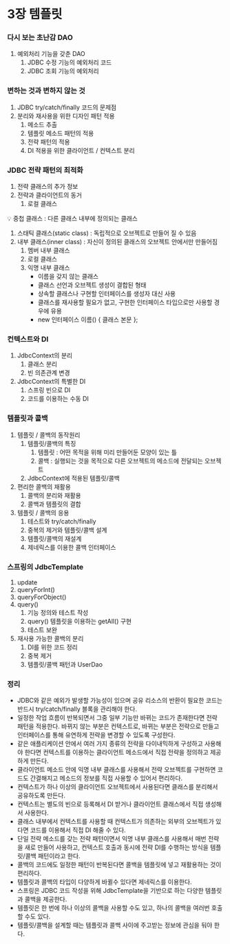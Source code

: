 # 3장 템플릿

### 다시 보는 초난감 DAO

1. 예외처리 기능을 갖춘 DAO
    1. JDBC 수정 기능의 예외처리 코드
    2. JDBC 조회 기능의 예외처리

### 변하는 것과 변하지 않는 것

1. JDBC try/catch/finally 코드의 문제점
2. 분리와 재사용을 위한 디자인 패턴 적용
    1. 메소드 추출
    2. 템플릿 메소드 패턴의 적용
    3. 전략 패턴의 적용
    4. DI 적용을 위한 클라이언트 / 컨텍스트 분리

### JDBC 전략 패턴의 최적화

1. 전략 클래스의 추가 정보
2. 전략과 클라이언트의 동거
    1. 로컬 클래스

<aside>
💡 중첩 클래스 : 다른 클래스 내부에 정의되는 클래스

1. 스태틱 클래스(static class) : 독립적으로 오브젝트로 만들어 질 수 있음
2. 내부 클래스(inner class) : 자신이 정의된 클래스의 오브젝트 안에서만 만들어짐
    1. 멤버 내부 클래스
    2. 로컬 클래스
    3. 익명 내부 클래스
        - 이름을 갖지 않는 클래스
        - 클래스 선언과 오브젝트 생성이 결합된 형태
        - 상속할 클래스나 구현할 인터페이스를 생성자 대신 사용
        - 클래스를 재사용할 필요가 없고, 구현한 인터페이스 타입으로만 사용할 경우에 유용
        - new 인터페이스 이름() { 클래스 본문 };
</aside>

### 컨텍스트와 DI

1. JdbcContext의 분리
    1. 클래스 분리
    2. 빈 의존관계 변경
2. JdbcContext의 특별한 DI
    1. 스프링 빈으로 DI
    2. 코드를 이용하는 수동 DI

### 템플릿과 콜백

1. 템플릿 / 콜백의 동작원리
    1. 템플릿/콜백의 특징
        1. 템플릿 : 어떤 목적을 위해 미리 만들어둔 모양이 있는 틀
        2. 콜백 : 실행되는 것을 목적으로 다른 오브젝트의 메소드에 전달되는 오브젝트
    2. JdbcContext에 적용된 템플릿/콜백
2. 편리한 콜백의 재활용
    1. 콜백의 분리와 재활용
    2. 콜백과 템플릿의 결합
3. 템플릿 / 콜백의 응용
    1. 테스트와 try/catch/finally
    2. 중복의 제거와 템플릿/콜백 설계
    3. 템플릿/콜백의 재설계
    4. 제네릭스를 이용한 콜백  인터페이스
    

### 스프링의 JdbcTemplate

1. update
2. queryForInt()
3. queryForObject()
4. query()
    1. 기능 정의와 테스트 작성
    2. query() 템플릿을 이용하는 getAll() 구현
    3. 테스트 보완
5. 재사용 가능한 콜백의 분리
    1. DI를 위한 코드 정리
    2. 중복 제거
    3. 템플릿/콜백 패턴과 UserDao

### 정리

- JDBC와 같은 예외가 발생할 가능성이 있으며 공유 리소스의 반환이 필요한 코드는 반드시 try/catch/finally 블록을 관리해야 한다.
- 일정한 작업 흐름이 반복되면서 그중 일부 기능만 바뀌는 코드가 존재한다면 전략 패턴을 적용한다. 바뀌지 않는 부분은 컨텍스트로, 바뀌는 부분은 전략으로 만들고 인터페이스를 통해 유연하게 전략을 변경할 수 있도록 구성한다.
- 같은 애플리케이션 안에서 여러 가지 종류의 전략을 다이내믹하게 구성하고 사용해야 한다면 컨텍스트를 이용하는 클라이언트 메소드에서 직접 전략을 정의하고 제공하게 만든다.
- 클라이언트 메소드 안에 익명 내부 클래스를 사용해서 전략 오브젝트를 구현하면 코드도 간결해지고 메소드의 정보를 직접 사용할 수 있어서 편리하다.
- 컨텍스트가 하나 이상의 클라이언트 오브젝트에서 사용된다면 클래스를 분리해서 공유하도록 만든다.
- 컨텍스트는 별도의 빈으로 등록해서 DI 받거나 클라이언트 클래스에서 직접 생성해서 사용한다.
- 클래스 내부에서 컨텍스트를 사용할 때 컨텍스트가 의존하는 외부의 오브젝트가 있다면 코드를 이용해서 직접 DI 해줄 수 있다.
- 단일 전략 메소드를 갖는 전략 패턴이면서 익명 내부 클래스를 사용해서 매번 전략을 새로 만들어 사용하고, 컨텍스트 호출과 동시에 전략 DI를 수행하는 방식을 템플릿/콜백 패턴이라고 한다.
- 콜백의 코드에도 일정한 패턴이 반복된다면 콜백을 템플릿에 넣고 재활용하는 것이 편리하다.
- 템플릿과 콜백의 타입이 다양하게 바뀔수 있다면 제네릭스를 이용한다.
- 스프링은 JDBC 코드 작성을 위해 JdbcTemplate을 기반으로 하는 다양한 템플릿과 콜백을 제공한다.
- 템플릿은 한 번에 하나 이상의 콜백을 사용할 수도 있고, 하나의 콜백을 여러번 호출할 수도 있다.
- 템플릿/콜백을 설계할 때는 템플릿과 콜백 사이에 주고받는 정보에 관심을 둬야 한다.